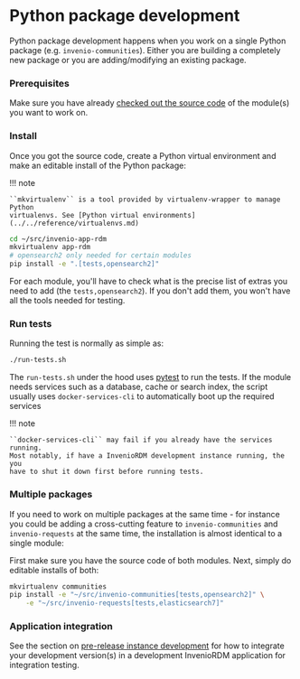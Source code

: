 # Python package development

Python package development happens when you work on a single Python package (e.g. ``invenio-communities``). Either you are building a completely new package or
you are adding/modifying an existing package.

### Prerequisites

Make sure you have already [checked out the source code](source-code.md) of the
module(s) you want to work on.

### Install

Once you got the source code, create a Python virtual environment and make an
editable install of the Python package:

!!! note

    ``mkvirtualenv`` is a tool provided by virtualenv-wrapper to manage Python
    virtualenvs. See [Python virtual environments](../../reference/virtualenvs.md)

```bash
cd ~/src/invenio-app-rdm
mkvirtualenv app-rdm
# opensearch2 only needed for certain modules
pip install -e ".[tests,opensearch2]"
```

For each module, you'll have to check what is the precise list of extras
you need to add (the ``tests,opensearch2``). If you don't add them,
you won't have all the tools needed for testing.

### Run tests

Running the test is normally as simple as:

```bash
./run-tests.sh
```

The ``run-tests.sh`` under the hood uses [pytest](https://docs.pytest.org/) to run
the tests. If the module needs services such as a database, cache or search index,
the script usually uses ``docker-services-cli`` to automatically boot up
the required services

!!! note

    ``docker-services-cli`` may fail if you already have the services running.
    Most notably, if have a InvenioRDM development instance running, the you
    have to shut it down first before running tests.


### Multiple packages

If you need to work on multiple packages at the same time - for instance
you could be adding a cross-cutting feature to ``invenio-communities`` and
``invenio-requests`` at the same time, the installation is almost identical
to a single module:

First make sure you have the source code of both modules. Next, simply do
editable installs of both:

```bash
mkvirtualenv communities
pip install -e "~/src/invenio-communities[tests,opensearch2]" \
    -e "~/src/invenio-requests[tests,elasticsearch7]"
```

### Application integration

See the section on [pre-release instance development](prerelease-instance-development.md) for how to
integrate your development version(s) in a development InvenioRDM application for integration testing.
